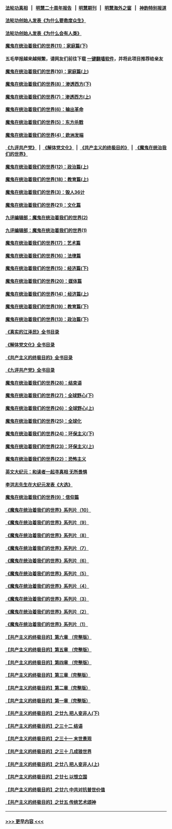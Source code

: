#### [法轮功真相](https://github.com/gfw-breaker/truth/blob/master/README.md?t=0) &nbsp;&nbsp;|&nbsp;&nbsp; [明慧二十周年报告](https://github.com/gfw-breaker/mh-reports/blob/master/README.md?t=0) &nbsp;&nbsp;|&nbsp;&nbsp;[明慧期刊](https://github.com/gfw-breaker/mh-qikan) &nbsp;&nbsp;|&nbsp;&nbsp; [明慧海外之窗](https://github.com/gfw-breaker/mh-news/blob/master/README.md?t=0) &nbsp;&nbsp;|&nbsp;&nbsp; [神韵特别报道](https://github.com/gfw-breaker/mh-news/blob/master/shenyun.md?t=0)
#### [法轮功创始人发表《为什么要救度众生》](../pages/nsc422/n13975246.md?t=06100043) 
#### [法轮功创始人发表《为什么会有人类》](../pages/nsc422/n13912117.md?t=06100043) 
#### [魔鬼在统治着我们的世界(11)：家庭篇(下)](../pages/nsc422/n10440961.md?t=06100043) 
#### 五毛举报越来越频繁，请网友们前往下载 [一键翻墙软件](https://github.com/gfw-breaker/ssr-accounts)，并将此项目推荐给亲友
#### [魔鬼在统治着我们的世界(10)：家庭篇(上)](../pages/nsc422/n10435448.md?t=06100043) 
#### [魔鬼在统治着我们的世界(8)：渗透西方(下)](../pages/nsc422/n10429603.md?t=06100043) 
#### [魔鬼在统治着我们的世界(7)：渗透西方(上)](../pages/nsc422/n10426013.md?t=06100043) 
#### [魔鬼在统治着我们的世界(6)：输出革命](../pages/nsc422/n10421536.md?t=06100043) 
#### [魔鬼在统治着我们的世界(5)：东方杀戮](../pages/nsc422/n10417707.md?t=06100043) 
#### [魔鬼在统治着我们的世界(4)：欧洲发端](../pages/nsc422/n10414890.md?t=06100043) 
#### [《九评共产党》](https://github.com/begood0513/9ping.md/blob/master/README.md) &nbsp;|&nbsp; [《解体党文化》](../../../../jtdwh.md/blob/master/README.md)  &nbsp;|&nbsp; [《共产主义的终极目的》](../../../../gczydzjmd.md/blob/master/README.md) &nbsp;|&nbsp; [《魔鬼在统治我们的世界》](../../../../mgztzwmdsj.md/blob/master/README.md) 
#### [魔鬼在统治着我们的世界(12)：政治篇(上)](../pages/nsc422/n10444576.md?t=06100043) 
#### [魔鬼在统治着我们的世界(18)：教育篇(上)](../pages/nsc422/n10526970.md?t=06100043) 
#### [魔鬼在统治着我们的世界(3)：毁人36计](../pages/nsc422/n10411583.md?t=06100043) 
#### [魔鬼在统治着我们的世界(21)：文化篇](../pages/nsc422/n10597706.md?t=06100043) 
#### [九评编辑部：魔鬼在统治着我们的世界(2)](../pages/nsc422/n10410036.md?t=06100043) 
#### [九评编辑部：魔鬼在统治着我们的世界(1)](../pages/nsc422/n10406825.md?t=06100043) 
#### [魔鬼在统治着我们的世界(17)：艺术篇](../pages/nsc422/n10499093.md?t=06100043) 
#### [魔鬼在统治着我们的世界(16)：法律篇](../pages/nsc422/n10485969.md?t=06100043) 
#### [魔鬼在统治着我们的世界(15)：经济篇(下)](../pages/nsc422/n10469975.md?t=06100043) 
#### [魔鬼在统治着我们的世界(20)：媒体篇](../pages/nsc422/n10586579.md?t=06100043) 
#### [魔鬼在统治着我们的世界(14)：经济篇(上)](../pages/nsc422/n10457370.md?t=06100043) 
#### [魔鬼在统治着我们的世界(19)：教育篇(下)](../pages/nsc422/n10564808.md?t=06100043) 
#### [魔鬼在统治着我们的世界(13)：政治篇(下)](../pages/nsc422/n10448270.md?t=06100043) 
#### [《真实的江泽民》全书目录](../pages/nsc422/n13721399.md?t=06100043) 
#### [《解体党文化》全书目录](../pages/nsc422/n13721157.md?t=06100043) 
#### [《共产主义的终极目的》全书目录](../pages/nsc422/n13721048.md?t=06100043) 
#### [《九评共产党》全书目录](../pages/nsc422/n13708085.md?t=06100043) 
#### [魔鬼在统治着我们的世界(28)：结束语](../pages/nsc422/n10936246.md?t=06100043) 
#### [魔鬼在统治着我们的世界(27)：全球野心(下)](../pages/nsc422/n10928319.md?t=06100043) 
#### [魔鬼在统治着我们的世界(26)：全球野心(上)](../pages/nsc422/n10900318.md?t=06100043) 
#### [魔鬼在统治着我们的世界(25)：全球化](../pages/nsc422/n10788205.md?t=06100043) 
#### [魔鬼在统治着我们的世界(24)：环保主义(下)](../pages/nsc422/n10695307.md?t=06100043) 
#### [魔鬼在统治着我们的世界(23)：环保主义(上)](../pages/nsc422/n10688613.md?t=06100043) 
#### [魔鬼在统治着我们的世界(22)：恐怖主义](../pages/nsc422/n10614727.md?t=06100043) 
#### [英文大纪元：和读者一起寻真相 无所畏惧](../pages/nsc422/n12542027.md?t=06100043) 
#### [李洪志先生在大纪元发表《大选》](../pages/nsc422/n12534746.md?t=06100043) 
#### [魔鬼在统治着我们的世界(9)：信仰篇](../pages/nsc422/n10432159.md?t=06100043) 
#### [《魔鬼在统治着我们的世界》系列片（10）](../pages/nsc422/n12292670.md?t=06100043) 
#### [《魔鬼在统治着我们的世界》系列片（9）](../pages/nsc422/n12290859.md?t=06100043) 
#### [《魔鬼在统治着我们的世界》系列片（8）](../pages/nsc422/n12287445.md?t=06100043) 
#### [《魔鬼在统治着我们的世界》系列片（7）](../pages/nsc422/n12283425.md?t=06100043) 
#### [《魔鬼在统治着我们的世界》系列片（6）](../pages/nsc422/n12282314.md?t=06100043) 
#### [《魔鬼在统治着我们的世界》系列片（5）](../pages/nsc422/n12281419.md?t=06100043) 
#### [《魔鬼在统治着我们的世界》系列片（4）](../pages/nsc422/n12274024.md?t=06100043) 
#### [《魔鬼在统治着我们的世界》系列片（3）](../pages/nsc422/n12271322.md?t=06100043) 
#### [《魔鬼在统治着我们的世界》系列片（2）](../pages/nsc422/n12269049.md?t=06100043) 
#### [《魔鬼在统治着我们的世界》系列片（1）](../pages/nsc422/n12267575.md?t=06100043) 
#### [【共产主义的终极目的】第六章 （完整版）](../pages/nsc422/n11428913.md?t=06100043) 
#### [【共产主义的终极目的】第五章 （完整版）](../pages/nsc422/n11428912.md?t=06100043) 
#### [【共产主义的终极目的】第四章 （完整版）](../pages/nsc422/n11428907.md?t=06100043) 
#### [【共产主义的终极目的】第三章（完整版）](../pages/nsc422/n11428848.md?t=06100043) 
#### [【共产主义的终极目的】第二章（完整版）](../pages/nsc422/n11428831.md?t=06100043) 
#### [【共产主义的终极目的】第一章（完整版）](../pages/nsc422/n11417651.md?t=06100043) 
#### [【共产主义的终极目的】之廿九 把人变非人(下)](../pages/nsc422/n11344140.md?t=06100043) 
#### [【共产主义的终极目的】之三十二 结语](../pages/nsc422/n11360535.md?t=06100043) 
#### [【共产主义的终极目的】之三十一 末世景观](../pages/nsc422/n11351129.md?t=06100043) 
#### [【共产主义的终极目的】之三十 几成狼世界](../pages/nsc422/n11348280.md?t=06100043) 
#### [【共产主义的终极目的】之廿八 把人变非人(上)](../pages/nsc422/n11340492.md?t=06100043) 
#### [【共产主义的终极目的】之廿七 以恨立国](../pages/nsc422/n11336944.md?t=06100043) 
#### [【共产主义的终极目的】之廿六 中共对抗普世价值](../pages/nsc422/n11324785.md?t=06100043) 
#### [【共产主义的终极目的】之廿五 传统艺术颂神](../pages/nsc422/n11296396.md?t=06100043) 

----
#### [ >>> 更早内容 <<< ](../indexes/nsc422-earlier.md)

